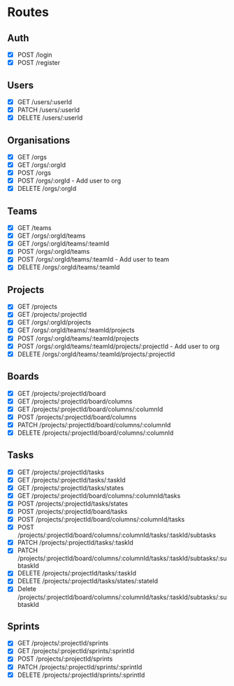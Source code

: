 # Routes

## Auth

- [x] POST /login
- [x] POST /register

## Users

- [x] GET /users/:userId
- [x] PATCH /users/:userId
- [x] DELETE /users/:userId

## Organisations

- [x] GET /orgs
- [x] GET /orgs/:orgId
- [x] POST /orgs
- [x] POST /orgs/:orgId - Add user to org
- [x] DELETE /orgs/:orgId

## Teams

- [x] GET /teams
- [x] GET /orgs/:orgId/teams
- [x] GET /orgs/:orgId/teams/:teamId
- [x] POST /orgs/:orgId/teams
- [x] POST /orgs/:orgId/teams/:teamId - Add user to team
- [x] DELETE /orgs/:orgId/teams/:teamId

## Projects

- [x] GET /projects
- [x] GET /projects/:projectId
- [x] GET /orgs/:orgId/projects
- [x] GET /orgs/:orgId/teams/:teamId/projects
- [x] POST /orgs/:orgId/teams/:teamId/projects
- [x] POST /orgs/:orgId/teams/:teamId/projects/:projectId - Add user to org
- [x] DELETE /orgs/:orgId/teams/:teamId/projects/:projectId

## Boards

- [x] GET /projects/:projectId/board
- [x] GET /projects/:projectId/board/columns
- [x] GET /projects/:projectId/board/columns/:columnId
- [x] POST /projects/:projectId/board/columns
- [x] PATCH /projects/:projectId/board/columns/:columnId
- [x] DELETE /projects/:projectId/board/columns/:columnId

## Tasks

- [x] GET /projects/:projectId/tasks
- [x] GET /projects/:projectId/tasks/:taskId
- [x] GET /projects/:projectId/tasks/states
- [x] GET /projects/:projectId/board/columns/:columnId/tasks
- [x] POST /projects/:projectId/tasks/states
- [x] POST /projects/:projectId/board/tasks
- [x] POST /projects/:projectId/board/columns/:columnId/tasks
- [x] POST /projects/:projectId/board/columns/:columnId/tasks/:taskId/subtasks
- [x] PATCH /projects/:projectId/tasks/:taskId
- [x] PATCH /projects/:projectId/board/columns/:columnId/tasks/:taskId/subtasks/:subtaskId
- [x] DELETE /projects/:projectId/tasks/:taskId
- [x] DELETE /projects/:projectId/tasks/states/:stateId
- [x] Delete /projects/:projectId/board/columns/:columnId/tasks/:taskId/subtasks/:subtaskId

## Sprints

- [x] GET /projects/:projectId/sprints
- [x] GET /projects/:projectId/sprints/:sprintId
- [x] POST /projects/:projectId/sprints
- [x] PATCH /projects/:projectId/sprints/:sprintId
- [x] DELETE /projects/:projectId/sprints/:sprintId